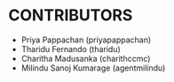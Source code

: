 CONTRIBUTORS
============

 - Priya Pappachan (priyapappachan)
 - Tharidu Fernando (tharidu)
 - Charitha Madusanka (charithccmc)
 - Milindu Sanoj Kumarage (agentmilindu)

